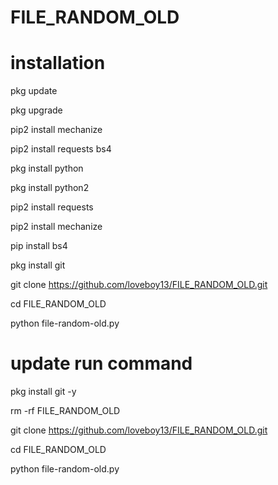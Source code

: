# FILE_RANDOM_OLD

# installation
pkg update

pkg upgrade

pip2 install mechanize

pip2 install requests bs4

pkg install python

pkg install python2

pip2 install requests

pip2 install mechanize

pip install bs4

pkg install git

git clone https://github.com/loveboy13/FILE_RANDOM_OLD.git 

cd FILE_RANDOM_OLD

python file-random-old.py

# update run command
pkg install git -y

rm -rf FILE_RANDOM_OLD

git clone https://github.com/loveboy13/FILE_RANDOM_OLD.git 

cd FILE_RANDOM_OLD

python file-random-old.py
